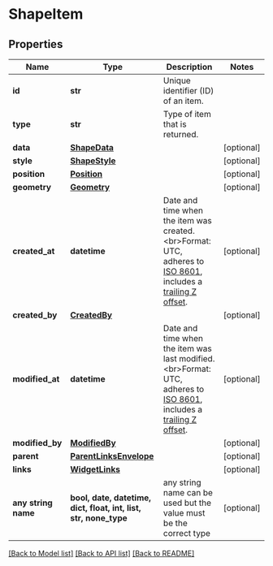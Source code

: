 # ShapeItem


## Properties
Name | Type | Description | Notes
------------ | ------------- | ------------- | -------------
**id** | **str** | Unique identifier (ID) of an item. | 
**type** | **str** | Type of item that is returned. | 
**data** | [**ShapeData**](ShapeData.md) |  | [optional] 
**style** | [**ShapeStyle**](ShapeStyle.md) |  | [optional] 
**position** | [**Position**](Position.md) |  | [optional] 
**geometry** | [**Geometry**](Geometry.md) |  | [optional] 
**created_at** | **datetime** | Date and time when the item was created. &lt;br&gt;Format: UTC, adheres to [ISO 8601](https://en.wikipedia.org/wiki/ISO_8601), includes a [trailing Z offset](https://en.wikipedia.org/wiki/ISO_8601#Coordinated_Universal_Time_(UTC)). | [optional] 
**created_by** | [**CreatedBy**](CreatedBy.md) |  | [optional] 
**modified_at** | **datetime** | Date and time when the item was last modified. &lt;br&gt;Format: UTC, adheres to [ISO 8601](https://en.wikipedia.org/wiki/ISO_8601), includes a [trailing Z offset](https://en.wikipedia.org/wiki/ISO_8601#Coordinated_Universal_Time_(UTC)). | [optional] 
**modified_by** | [**ModifiedBy**](ModifiedBy.md) |  | [optional] 
**parent** | [**ParentLinksEnvelope**](ParentLinksEnvelope.md) |  | [optional] 
**links** | [**WidgetLinks**](WidgetLinks.md) |  | [optional] 
**any string name** | **bool, date, datetime, dict, float, int, list, str, none_type** | any string name can be used but the value must be the correct type | [optional]

[[Back to Model list]](../README.md#documentation-for-models) [[Back to API list]](../README.md#documentation-for-api-endpoints) [[Back to README]](../README.md)


